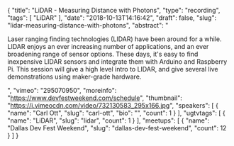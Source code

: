 {
  "title": "LiDAR - Measuring Distance with Photons",
  "type": "recording",
  "tags": [
    "LiDAR"
  ],
  "date": "2018-10-13T14:16:42",
  "draft": false,
  "slug": "lidar-measuring-distance-with-photons",
  "abstract": "<p>Laser ranging finding technologies (LIDAR) have been around for a while. LIDAR enjoys an ever increasing number of applications, and an ever broadening range of sensor options. These days, it's easy to find inexpensive LIDAR sensors and integrate them with Arduino and Raspberry Pi. This session will give a high level intro to LIDAR, and give several live demonstrations using maker-grade hardware.</p>",
  "vimeo": "295070950",
  "moreinfo": "https://www.devfestweekend.com/schedule",
  "thumbnail": "https://i.vimeocdn.com/video/732130583_295x166.jpg",
  "speakers": [
    {
      "name": "Carl Ott",
      "slug": "carl-ott",
      "bio": "",
      "count": 1
    }
  ],
  "ugtvtags": [
    {
      "name": "LiDAR",
      "slug": "lidar",
      "count": 1
    }
  ],
  "meetups": [
    {
      "name": "Dallas Dev Fest Weekend",
      "slug": "dallas-dev-fest-weekend",
      "count": 12
    }
  ]
}